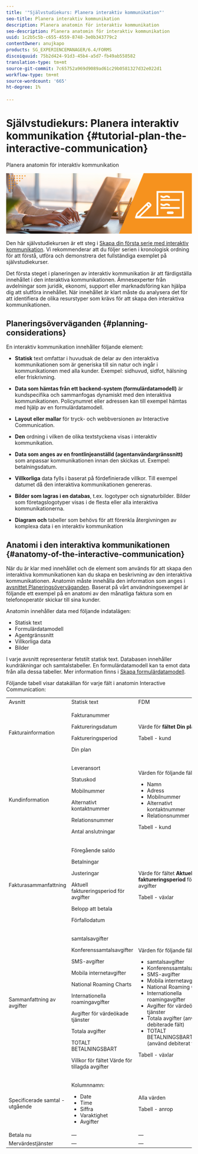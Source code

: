 ```yaml
---
title: '"Självstudiekurs: Planera interaktiv kommunikation"'
seo-title: Planera interaktiv kommunikation
description: Planera anatomin för interaktiv kommunikation
seo-description: Planera anatomin för interaktiv kommunikation
uuid: 1c2b5c5b-c655-4559-8748-3e0b343779c2
contentOwner: anujkapo
products: SG_EXPERIENCEMANAGER/6.4/FORMS
discoiquuid: 75b2d424-91d3-45b4-a5d7-fb49ab558582
translation-type: tm+mt
source-git-commit: 7c65752a969d9089ad61c29b0581327d32e022d1
workflow-type: tm+mt
source-wordcount: '665'
ht-degree: 1%

---
```



# Självstudiekurs: Planera interaktiv kommunikation {#tutorial-plan-the-interactive-communication}

Planera anatomin för interaktiv kommunikation

![02-create-adaptive-form-main-image](assets/02-create-adaptive-form-main-image.png)

Den här självstudiekursen är ett steg i [Skapa din första serie med interaktiv kommunikation](/help/forms/using/create-your-first-interactive-communication.md). Vi rekommenderar att du följer serien i kronologisk ordning för att förstå, utföra och demonstrera det fullständiga exemplet på självstudiekurser.

Det första steget i planeringen av interaktiv kommunikation är att färdigställa innehållet i den interaktiva kommunikationen. Ämnesexperter från avdelningar som juridik, ekonomi, support eller marknadsföring kan hjälpa dig att slutföra innehållet. När innehållet är klart måste du analysera det för att identifiera de olika resurstyper som krävs för att skapa den interaktiva kommunikationen.

## Planeringsöverväganden {#planning-considerations}

En interaktiv kommunikation innehåller följande element:

* **Statisk** text omfattar i huvudsak de delar av den interaktiva kommunikationen som är generiska till sin natur och ingår i kommunikationen med alla kunder. Exempel: sidhuvud, sidfot, hälsning eller friskrivning.
* **Data som hämtas från ett backend-system (formulärdatamodell)** är kundspecifika och sammanfogas dynamiskt med den interaktiva kommunikationen. Policynumret eller adressen kan till exempel hämtas med hjälp av en formulärdatamodell.
* **Layout eller mallar** för tryck- och webbversionen av Interactive Communication.
* **Den** ordning i vilken de olika textstyckena visas i interaktiv kommunikation.
* **Data som anges av en frontlinjeanställd (agentanvändargränssnitt)** som anpassar kommunikationen innan den skickas ut. Exempel: betalningsdatum.

* **Villkorliga** data fylls i baserat på fördefinierade villkor. Till exempel datumet då den interaktiva kommunikationen genereras.
* **Bilder som lagras i en databas**, t.ex. logotyper och signaturbilder. Bilder som företagslogotyper visas i de flesta eller alla interaktiva kommunikationerna.
* **Diagram och** tabeller som behövs för att förenkla återgivningen av komplexa data i en interaktiv kommunikation

## Anatomi i den interaktiva kommunikationen {#anatomy-of-the-interactive-communication}

När du är klar med innehållet och de element som används för att skapa den interaktiva kommunikationen kan du skapa en beskrivning av den interaktiva kommunikationen. Anatomin måste innehålla den information som anges i [avsnittet Planeringsöverväganden](/help/forms/using/planning-interactive-communications.md#planning-considerations). Baserat på vårt användningsexempel är följande ett exempel på en anatomi av den månatliga faktura som en telefonoperatör skickar till sina kunder.

Anatomin innehåller data med följande indatalägen:

* Statisk text
* Formulärdatamodell
* Agentgränssnitt
* Villkorliga data
* Bilder

I varje avsnitt representerar fetstilt statisk text. Databasen innehåller kundräkningar och samtalstabeller. En formulärdatamodell kan ta emot data från alla dessa tabeller. Mer information finns i [Skapa formulärdatamodell](create-form-data-model-tutorial.md).

Följande tabell visar datakällan för varje fält i anatomin Interactive Communication:

<table> 
 <tbody>
  <tr>
   <td>Avsnitt</td> 
   <td>Statisk text</td> 
   <td>FDM </td> 
   <td>Agentgränssnitt</td> 
   <td>Bilder</td> 
  </tr>
  <tr>
   <td>Fakturainformation</td> 
   <td><p>Fakturanummer</p> <p>Faktureringsdatum</p> <p>Faktureringsperiod</p> <p>Din plan</p> </td> 
   <td><p>Värde för <strong>fältet Din plan </strong>fält</p> <p>Tabell - kund</p> </td> 
   <td><p>Värden för följande fält:</p> 
    <ul> 
     <li>Fakturanummer</li> 
     <li>Faktureringsdatum</li> 
     <li>Faktureringsperiod</li> 
    </ul> <p> </p> </td> 
   <td>—</td> 
  </tr>
  <tr>
   <td>Kundinformation</td> 
   <td><p>Leveransort</p> <p>Statuskod</p> <p>Mobilnummer</p> <p>Alternativt kontaktnummer</p> <p>Relationsnummer</p> <p>Antal anslutningar</p> </td> 
   <td><p>Värden för följande fält:</p> 
    <ul> 
     <li>Namn</li> 
     <li>Adress</li> 
     <li>Mobilnummer</li> 
     <li>Alternativt kontaktnummer</li> 
     <li>Relationsnummer</li> 
    </ul> <p>Tabell - kund</p> </td> 
   <td><p>Värden för följande fält:</p> 
    <ul> 
     <li>Leveransort</li> 
     <li>Statuskod</li> 
     <li>Antal anslutningar</li> 
    </ul> </td> 
   <td>—</td> 
  </tr>
  <tr>
   <td>Fakturasammanfattning</td> 
   <td><p>Föregående saldo</p> <p>Betalningar</p> <p>Justeringar</p> <p>Aktuell faktureringsperiod för avgifter</p> <p>Belopp att betala</p> <p>Förfallodatum</p> </td> 
   <td><p>Värde för fältet <strong>Aktuell faktureringsperiod </strong> för avgifter</p> <p>Tabell - växlar</p> </td> 
   <td><p>Värden för följande fält:</p> 
    <ul> 
     <li>Föregående saldo</li> 
     <li>Betalningar</li> 
     <li>Justeringar</li> 
     <li>Belopp att betala</li> 
     <li>Förfallodatum</li> 
    </ul> </td> 
   <td>—</td> 
  </tr>
  <tr>
   <td>Sammanfattning av avgifter</td> 
   <td><p>samtalsavgifter</p> <p>Konferenssamtalsavgifter</p> <p>SMS-avgifter </p> <p>Mobila internetavgifter</p> <p>National Roaming Charts</p> <p>Internationella roamingavgifter</p> <p>Avgifter för värdeökade tjänster</p> <p>Totala avgifter</p> <p>TOTALT BETALNINGSBART</p> <p>Villkor för fältet Värde för tillagda avgifter</p> </td> 
   <td><p>Värden för följande fält:</p> 
    <ul> 
     <li>samtalsavgifter</li> 
     <li>Konferenssamtalsavgifter</li> 
     <li>SMS-avgifter </li> 
     <li>Mobila internetavgifter</li> 
     <li>National Roaming Charts</li> 
     <li>Internationella roamingavgifter</li> 
     <li>Avgifter för värdeökade tjänster</li> 
     <li>Totala avgifter (använd debiterade fält)</li> 
     <li>TOTALT BETALNINGSBART (använd debiterat fält)</li> 
    </ul> <p>Tabell - växlar</p> </td> 
   <td>Inga fält</td> 
   <td>—</td> 
  </tr>
  <tr>
   <td>Specificerade samtal - utgående</td> 
   <td><p>Kolumnnamn:</p> 
    <ul> 
     <li>Date</li> 
     <li>Time</li> 
     <li>Siffra</li> 
     <li>Varaktighet</li> 
     <li>Avgifter</li> 
    </ul> </td> 
   <td><p>Alla värden</p> <p>Tabell - anrop</p> </td> 
   <td>Inga fält</td> 
   <td>—</td> 
  </tr>
  <tr>
   <td>Betala nu</td> 
   <td>—</td> 
   <td>—</td> 
   <td>—</td> 
   <td>PayNow</td> 
  </tr>
  <tr>
   <td>Mervärdestjänster</td> 
   <td>—</td> 
   <td>—</td> 
   <td>—</td> 
   <td>ValueAddedServices</td> 
  </tr>
 </tbody>
</table>

